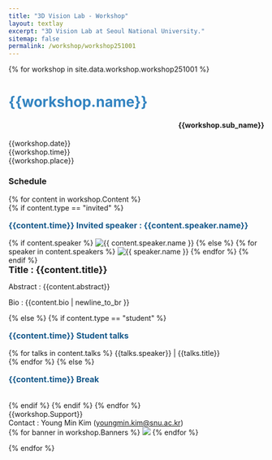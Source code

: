 ```yaml
---
title: "3D Vision Lab - Workshop"
layout: textlay
excerpt: "3D Vision Lab at Seoul National University."
sitemap: false
permalink: /workshop/workshop251001
---
```


<html>
<body>
{% for workshop in site.data.workshop.workshop251001 %}

<div class='workshop_head'>
<h1 style="color:#3384C1;"> <b> {{workshop.name}} </b> </h1>
<h4 style="text-align:right"> {{workshop.sub_name}} </h4>
</div>

<div class='workshop_date'>
{{workshop.date}} <br>
{{workshop.time}} <br>
{{workshop.place}} <br>
</div>

<!-- <div class='section'>
{{workshop.description}} <a href="{{workshop.link}}">Zoom Link</a>
</div> -->

<div class='section'>
  <h3> Schedule </h3>
  {% for content in workshop.Content %}
    <br>
    {% if content.type == "invited" %}
    <p style="font-size:16px;color:#16598B;"> <b> {{content.time}} Invited speaker : {{content.speaker.name}} </b> </p>
      <!-- <div class='speakers'>
        <img src="{{ site.url }}{{ site.baseurl }}/images/workshoppic/{{ content.speaker.photo }}">
      </div> -->
    <div class='speakers'>
      {% if content.speaker %}
        <img src="{{ site.url }}{{ site.baseurl }}/images/workshoppic/{{ content.speaker.photo }}" alt="{{ content.speaker.name }}">
      {% else %}
        {% for speaker in content.speakers %}
          <img src="{{ site.url }}{{ site.baseurl }}/images/workshoppic/{{ speaker.photo }}" alt="{{ speaker.name }}">
        {% endfor %}
      {% endif %}
    </div>
    <div class='invited'>
      <b style="font-size:18px;"> Title : {{content.title}} </b> <br>
      <p> Abstract : {{content.abstract}} <br> </p>
      <p> Bio : {{content.bio | newline_to_br }} <br> </p>
    </div>
    {% else %}
    {% if content.type == "student" %}
      <p style="font-size:16px;color:#16598B;"> <b> {{content.time}} Student talks </b> </p>
      {% for talks in content.talks %}
      {{talks.speaker}} | {{talks.title}} <br>
      {% endfor %}
    {% else %}
      <p style="font-size:16px;color:#16598B;"> <b> {{content.time}} Break </b> </p> <br>
    {% endif %}
    {% endif %}
  {% endfor %}

</div>

<div class='remarks'>
{{workshop.Support}} <br>
Contact : Young Min Kim (<a href="mailto:youngmin.kim@snu.ac.kr">youngmin.kim@snu.ac.kr</a>) <br> 
</div>

<div class='banners'>
{% for banner in workshop.Banners %}
<img src="{{ site.url }}{{ site.baseurl }}/images/workshoppic/{{ banner.photo }}">
{% endfor %}
</div>

{% endfor %}

<br><br>

</body>
</html>